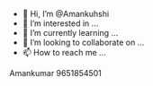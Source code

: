 - 👋 Hi, I’m @Amankuhshi
- 👀 I’m interested in ...
- 🌱 I’m currently learning ...
- 💞️ I’m looking to collaborate on ...
- 📫 How to reach me ...

<!---
Amankuhshi/Amankuhshi is a ✨ special ✨ repository because its `README.md` (this file) appears on your GitHub profile.
You can click the Preview link to take a look at your changes.
--->
Amankumar 9651854501
